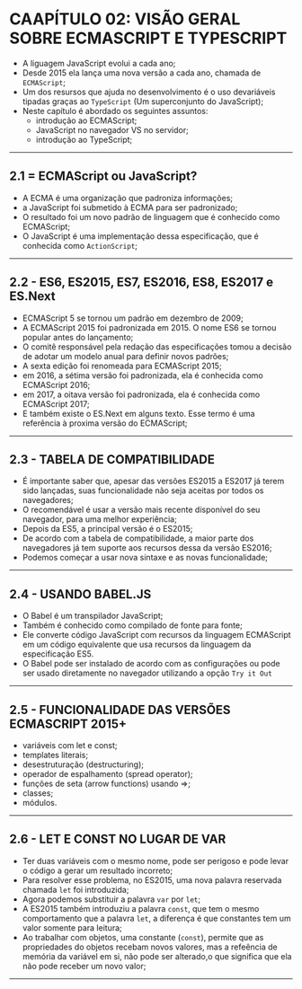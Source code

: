 # CAAPÍTULO 02: VISÃO GERAL SOBRE ECMASCRIPT E TYPESCRIPT

- A liguagem JavaScript evolui a cada ano;
- Desde 2015 ela lança uma nova versão a cada ano, chamada de `ECMAScript`;
- Um dos resursos que ajuda no desenvolvimento é o uso devariáveis tipadas graças ao `TypeScript` (Um superconjunto do JavaScript);
- Neste capítulo é abordado os seguintes assuntos:
  - introdução ao ECMAScript;
  - JavaScript no navegador VS no servidor;
  - introdução ao TypeScript;

---

## 2.1 = ECMAScript ou JavaScript?

- A ECMA é uma organização que padroniza informações;
- a JavaScript foi submetido à ECMA para ser padronizado;
- O resultado foi um novo padrão de linguagem que é conhecido como ECMAScript;
- O JavaScript é uma implementação dessa especificação, que é conhecida como `ActionScript`;

---

## 2.2 - ES6, ES2015, ES7, ES2016, ES8, ES2017 e ES.Next

- ECMAScript 5 se tornou um padrão em dezembro de 2009;
- A ECMAScript 2015 foi padronizada em 2015. O nome ES6 se tornou popular antes do lançamento;
- O comitê responsável pela redação das especificações tomou a decisão de adotar um modelo anual para definir novos padrões;
- A sexta edição foi renomeada para ECMAScript 2015;
- em 2016, a sétima versão foi padronizada, ela é conhecida como ECMAScript 2016;
- em 2017, a oitava versão foi padronizada, ela é conhecida como ECMAScript 2017;
- E também existe o ES.Next em alguns texto. Esse termo é uma referência à proxima versão do ECMAScript;

---

## 2.3 - TABELA DE COMPATIBILIDADE

- É importante saber que, apesar das versões ES2015 a ES2017 já terem sido lançadas, suas funcionalidade não seja aceitas por todos os navegadores;
- O recomendável é usar a versão mais recente disponível do seu navegador, para uma melhor experiência;
- Depois da ES5, a principal versão é o ES2015;
- De acordo com a tabela de compatibilidade, a maior parte dos navegadores já tem suporte aos recursos dessa da versão ES2016;
- Podemos começar a usar nova sintaxe e as novas funcionalidade;

---

## 2.4 - USANDO BABEL.JS

- O Babel é um transpilador JavaScript;
- Também é conhecido como compilado de fonte para fonte;
- Ele converte código JavaScript com recursos da linguagem ECMAScript em um código equivalente que usa recursos da linguagem da especificação ES5.
- O Babel pode ser instalado de acordo com as configurações ou pode ser usado diretamente no navegador utilizando a opção `Try it Out`

---

## 2.5 - FUNCIONALIDADE DAS VERSÕES ECMASCRIPT 2015+

- variáveis com let e const;
- templates literais;
- desestruturação (destructuring);
- operador de espalhamento (spread operator);
- funções de seta (arrow functions) usando =>;
- classes;
- módulos.

---

## 2.6 - LET E CONST NO LUGAR DE VAR

- Ter duas variáveis com o mesmo nome, pode ser perigoso e pode levar o código a gerar um resultado incorreto;
- Para resolver esse problema, no ES2015, uma nova palavra reservada chamada `let` foi introduzida;
- Agora podemos substituir a palavra `var` por `let`;
- A ES2015 também introduziu a palavra `const`, que tem o mesmo comportamento que a palavra `let`, a diferença é que constantes tem um valor somente para leitura;
- Ao trabalhar com objetos, uma constante (`const`), permite que as propriedades do objetos recebam novos valores, mas a refeência de memória da variável em si, não pode ser alterado,o que significa que ela não pode receber um novo valor;

---
